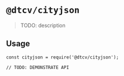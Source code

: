 # `@dtcv/cityjson`

> TODO: description

## Usage

```
const cityjson = require('@dtcv/cityjson');

// TODO: DEMONSTRATE API
```
